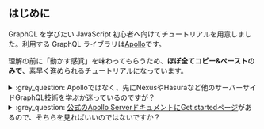 ## はじめに

GraphQL を学びたい JavaScript 初心者へ向けてチュートリアルを用意しました。利用する GraphQL ライブラリは[Apollo](https://www.apollographql.com/docs/apollo-server/)です。

理解の前に「動かす感覚」を味わってもらうため、**ほぼ全てコピー&ペーストのみで**、素早く進められるチュートリアルになっています。

<details><summary>:grey_question: Apolloではなく、先にNexusやHasuraなど他のサーバーサイドGraphQL技術を学ぶか迷っているのですが？</summary>

GraphQL にはクライアントサイドとサーバーサイドがありますが、このチュートリアルで扱うのはサーバーサイドです。

サーバーサイド GraphQL には、Apollo 以外にも[Nexus](https://nexusjs.org/)や[Hasura](https://hasura.io/blog/tagged/javascript/)などの実装もあり、どれから学び始めるか迷う人もいるかもしれません。そういった方のためにも、チュートリアルに少し工夫を施しました。

本チュートリアルと、それに続く一連のチュートリアルは、ほぼ全てコピー&ペーストのみで素早く進められるように作られています。時間がない方でも「GraphQL を動かす感覚」をつかんでいただけるように構成しており、その感覚は Apollo であっても、Nexus や Hasura であっても、実装技術の詳細を問わず、GraphQL 全般に通用するものになっています。

チュートリアルに沿って、ある程度 Apollo Server を学んだあとで、そのまま Apollo Server を学び続けるか、Nexus や Hasura などに学習の軸を移すか選んでみてください。

---

</details>

<details><summary>:grey_question: <a href="https://www.apollographql.com/docs/apollo-server/getting-started/">公式のApollo ServerドキュメントにGet startedページ</a>があるので、そちらを見ればいいのではないですか？</summary>

たしかに本チュートリアル単体を見れば、公式の Get started と大差はありません。

しかし、本チュートリアルとそれに続く一連のチュートリアルを通して学んで頂くと、ほぼ全てコピー&ペーストのみで素早く進められるという工夫の積み重ねで、より快適に学んでいただけると考えています。

その他の公式 Get started ページと差異は

- TypeScript を前提にしている
- TypeScript を watch して走らせる ts-node-dev を使い、以降のチュートリアルも快適にこなすための土台にしている
- 敢えて丁寧な説明はせず、理解するよりも先に動かす感覚をつかんでもらう構成にしている

といったところです。

一連のチュートリアルを学んで GraphQL を動かす感覚をつかんでもらえたら、その後 Apollo の公式チュートリアルで学び直すのもおすすめです。最初から Apollo 公式チュートリアルだけで学ぶより、そのほうが早くなるように工夫してチュートリアルを構成しています。

---
#!/bin/sh
## gitレポジトリのクローン

# :large_orange_diamond: Action: ターミナルで以下の一連のコマンドを実行してください

```
git clone https://github.com/richardimaoka/apollo-server-tutorial.git
cd apollo-server-tutorial
```#!/bin/sh
# ## TypeScript環境のセットアップ
#
# :large_orange_diamond: Action: ターミナルで以下のコマンドを実行してください

# ```terminal:メイン (ターミナル)
npm init -yes
# ```

# :white_check_mark: Result: `package.json` が生成されます

# :large_orange_diamond: Action: 以下のコマンドを入力してください。

# ```
# npm install typescript
# ```

# :large_orange_diamond: Action: 以下のコマンドを入力してください。

# ```
# npx tsc -init
# ```

# :white_check_mark: Result: ファイル `tsconfig.json` が生成されます

# これでTypeScriptをコンパイルする環境が整いました。次の数アクションで簡単なTypeScriptコードを実行してみます。

# :large_orange_diamond: Action: 以下のコマンドを入力してください。

# ```
# cp answers/index0.ts index.ts
# ```

# :white_check_mark: Result: コピーされたファイルは以下のとおりです。

# ```ts:index.ts
# export const s: string = "hello world";
# console.log(s);
# ```

# TypeScriptをwatchして実行するための `ts-node-dev` を導入します。

# :large_orange_diamond: Action: 以下の一連のコマンドを入力してください。

# ```
# npm install ts-node-dev
# ```

# ```
# npm set-script start "ts-node-dev --respawn index.ts"
# ```

# :white_check_mark: Result: `package.json`に以下が挿入されます。

# ```json:package.json
#   "scripts": {
#     "start": "ts-node-dev --respawn index.ts"
#   }
# ```

# :large_orange_diamond: Action: 以下のコマンドを入力してください。

# ```
# npm run start
# ```

# :white_check_mark: Result: 以下のように`hello world`が表示されます。

# ```console
# > start
# > ts-node-dev --respawn index.ts

# [INFO] 14:12:04 ts-node-dev ver. 1.1.8 (using ts-node ver. 9.1.1, typescript ver. 4.5.4)
# hello world
# ```

# 次に`index.ts`の内容を書き換えると、watch機能によってリアルタイムでターミナルに反映されることを確認してみましょう。

# :large_orange_diamond: Action: 別のターミナルを新たに立ち上げてください。以下の2つのターミナルが立ち上がった状態になるはずです。

# - ターミナル1: `npm run start`を走らせ続けている状態
# - ターミナル2: 入力待ちの状態

# :large_orange_diamond: Action: 入力待ちのターミナル2で、以下のコマンドを入力してください。

# ```
# cp answers/index1.ts index.ts
# ```

# :white_check_mark: Result: 以下のようにファイルが書き換わっています。

# ```diff:index.ts
# -export const s: string = "hello world";
# +export const s: string = "good morning world";
#  console.log(s);
# ```

# :white_check_mark: Result: `npm run start`を走らせているターミナル1では、`hello world`の表示が`good morning world`に変更されます。

# ```console
# [INFO] 14:15:33 Restarting: /workspaces/apollo-server-tutorial/index.ts has been modified
# good morning world
# ```

# ここまでで、簡単なTypeScriptコードをwatchして実行できました。コードを書き換えたら、ts-node-devのwatch機能がすぐにサーバーを再起動してくれるので、apollo serverの開発が快適になります。
